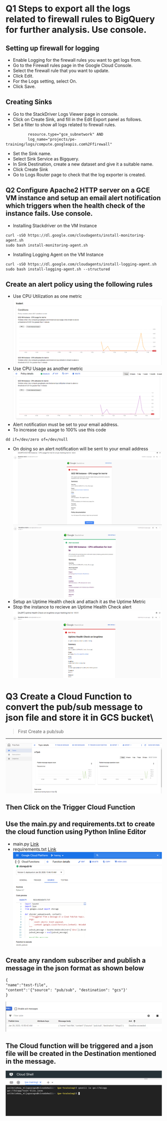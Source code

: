 # Q1 Steps to export all the logs related to firewall rules to BigQuery for further analysis. Use console.

##  Setting up firewall for logging
* Enable Logging for the firewall rules you want to get logs from.
* Go to the Firewall rules page in the Google Cloud Console.
* Select the firewall rule that you want to update.
* Click Edit.
* For the Logs setting, select On.
* Click Save.

## Creating Sinks

* Go to the StackDriver Logs Viewer page in console.
* Click on Create Sink, and fill in the Edit Export panel as follows.
* Set a filter to show all logs related to firewall rules.
```
          resource.type="gce_subnetwork" AND
          log_name="projects/pe-training/logs/compute.googleapis.com%2Ffirewall"
```
* Set the Sink name.
* Select Sink Service as Bigquery.
* In Sink Destination, create a new dataset and give it a suitable name.
* Click Create Sink
* Go to Logs Router page to check that the log exporter is created.

## Q2 Configure Apache2 HTTP server on a GCE VM instance and setup an email alert notification which triggers when the health check of the instance fails. Use console.

* Installing Stackdriver on the VM Instance
```
curl -sSO https://dl.google.com/cloudagents/install-monitoring-agent.sh
sudo bash install-monitoring-agent.sh
```
* Installing Logging Agent on the VM Instance
```
curl -sSO https://dl.google.com/cloudagents/install-logging-agent.sh
sudo bash install-logging-agent.sh --structured
```

## Create an alert policy using the following rules
* Use CPU Utilization as one metric
![Image](https://github.com/Sri-krishna98/GCP/blob/master/Cloud%20Function-SD-PubSub/Q2/Q2a.PNG?raw=true)
* Use CPU Usage as another metric
![Image](https://github.com/Sri-krishna98/GCP/blob/master/Cloud%20Function-SD-PubSub/Q2/Q2b.PNG?raw=true)
* Alert notification must be set to your email address.
* To increase cpu usage to 100% use this code
```
dd if=/dev/zero of=/dev/null
```
* On doing so an alert notification will be sent to your email address
![Image](https://github.com/Sri-krishna98/GCP/blob/master/Cloud%20Function-SD-PubSub/Q2/Q2c.PNG?raw=true)
![Image](https://github.com/Sri-krishna98/GCP/blob/master/Cloud%20Function-SD-PubSub/Q2/Q2e.PNG?raw=true)
* Setup an Uptime Health check and attach it as the Uptime Metric
* Stop the instance to recieve an Uptime Health Check alert
![Image](https://github.com/Sri-krishna98/GCP/blob/master/Cloud%20Function-SD-PubSub/Q2/Q2d.PNG?raw=true)

# Q3 Create a Cloud Function to convert the pub/sub message to json file and store it in GCS bucket\

> First Create a pub/sub
---
![Image](https://github.com/Sri-krishna98/GCP/blob/master/Cloud%20Function-SD-PubSub/Q3/Q3a.PNG?raw=true)

 Then Click on the Trigger Cloud Function
--- 
Use the main.py and requirements.txt to create the cloud function using Python Inline Editor
---

* main.py [Link](https://github.com/Sri-krishna98/GCP/blob/master/Cloud%20Function-SD-PubSub/Q3/main.py)
* requirements.txt [Link](https://github.com/Sri-krishna98/GCP/blob/master/Cloud%20Function-SD-PubSub/Q3/requirements.txt)
![Image](https://github.com/Sri-krishna98/GCP/blob/master/Cloud%20Function-SD-PubSub/Q3/Q3d.PNG?raw=true)
 
 Create any random subscriber and publish a message in the json format as shown below
---

```
{
"name":"test-file",
"content":'{"source": "pub/sub", "destination": "gcs"}'
}
```
![Image](https://github.com/Sri-krishna98/GCP/blob/master/Cloud%20Function-SD-PubSub/Q3/Q3b.PNG?raw=true)

The Cloud function will be triggered and a json file will be created in the Destination mentioned in the message.
---
![Image](https://github.com/Sri-krishna98/GCP/blob/master/Cloud%20Function-SD-PubSub/Q3/Q3c.PNG?raw=true)
